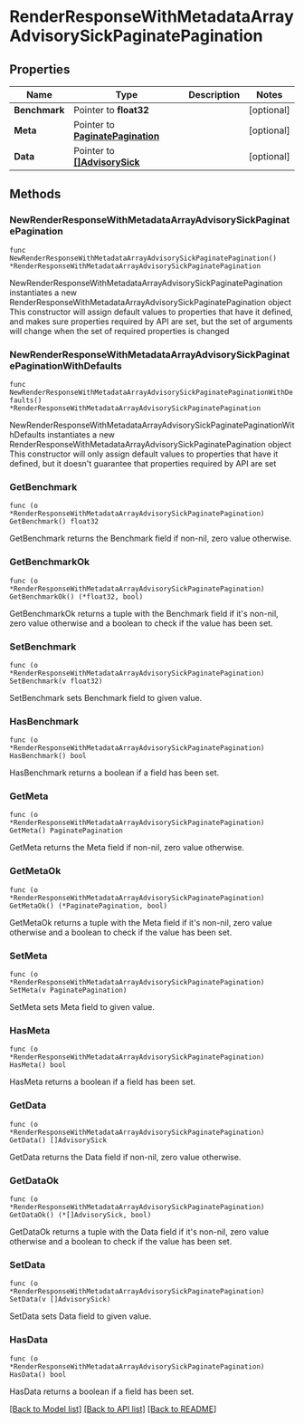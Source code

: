 # RenderResponseWithMetadataArrayAdvisorySickPaginatePagination

## Properties

Name | Type | Description | Notes
------------ | ------------- | ------------- | -------------
**Benchmark** | Pointer to **float32** |  | [optional] 
**Meta** | Pointer to [**PaginatePagination**](PaginatePagination.md) |  | [optional] 
**Data** | Pointer to [**[]AdvisorySick**](AdvisorySick.md) |  | [optional] 

## Methods

### NewRenderResponseWithMetadataArrayAdvisorySickPaginatePagination

`func NewRenderResponseWithMetadataArrayAdvisorySickPaginatePagination() *RenderResponseWithMetadataArrayAdvisorySickPaginatePagination`

NewRenderResponseWithMetadataArrayAdvisorySickPaginatePagination instantiates a new RenderResponseWithMetadataArrayAdvisorySickPaginatePagination object
This constructor will assign default values to properties that have it defined,
and makes sure properties required by API are set, but the set of arguments
will change when the set of required properties is changed

### NewRenderResponseWithMetadataArrayAdvisorySickPaginatePaginationWithDefaults

`func NewRenderResponseWithMetadataArrayAdvisorySickPaginatePaginationWithDefaults() *RenderResponseWithMetadataArrayAdvisorySickPaginatePagination`

NewRenderResponseWithMetadataArrayAdvisorySickPaginatePaginationWithDefaults instantiates a new RenderResponseWithMetadataArrayAdvisorySickPaginatePagination object
This constructor will only assign default values to properties that have it defined,
but it doesn't guarantee that properties required by API are set

### GetBenchmark

`func (o *RenderResponseWithMetadataArrayAdvisorySickPaginatePagination) GetBenchmark() float32`

GetBenchmark returns the Benchmark field if non-nil, zero value otherwise.

### GetBenchmarkOk

`func (o *RenderResponseWithMetadataArrayAdvisorySickPaginatePagination) GetBenchmarkOk() (*float32, bool)`

GetBenchmarkOk returns a tuple with the Benchmark field if it's non-nil, zero value otherwise
and a boolean to check if the value has been set.

### SetBenchmark

`func (o *RenderResponseWithMetadataArrayAdvisorySickPaginatePagination) SetBenchmark(v float32)`

SetBenchmark sets Benchmark field to given value.

### HasBenchmark

`func (o *RenderResponseWithMetadataArrayAdvisorySickPaginatePagination) HasBenchmark() bool`

HasBenchmark returns a boolean if a field has been set.

### GetMeta

`func (o *RenderResponseWithMetadataArrayAdvisorySickPaginatePagination) GetMeta() PaginatePagination`

GetMeta returns the Meta field if non-nil, zero value otherwise.

### GetMetaOk

`func (o *RenderResponseWithMetadataArrayAdvisorySickPaginatePagination) GetMetaOk() (*PaginatePagination, bool)`

GetMetaOk returns a tuple with the Meta field if it's non-nil, zero value otherwise
and a boolean to check if the value has been set.

### SetMeta

`func (o *RenderResponseWithMetadataArrayAdvisorySickPaginatePagination) SetMeta(v PaginatePagination)`

SetMeta sets Meta field to given value.

### HasMeta

`func (o *RenderResponseWithMetadataArrayAdvisorySickPaginatePagination) HasMeta() bool`

HasMeta returns a boolean if a field has been set.

### GetData

`func (o *RenderResponseWithMetadataArrayAdvisorySickPaginatePagination) GetData() []AdvisorySick`

GetData returns the Data field if non-nil, zero value otherwise.

### GetDataOk

`func (o *RenderResponseWithMetadataArrayAdvisorySickPaginatePagination) GetDataOk() (*[]AdvisorySick, bool)`

GetDataOk returns a tuple with the Data field if it's non-nil, zero value otherwise
and a boolean to check if the value has been set.

### SetData

`func (o *RenderResponseWithMetadataArrayAdvisorySickPaginatePagination) SetData(v []AdvisorySick)`

SetData sets Data field to given value.

### HasData

`func (o *RenderResponseWithMetadataArrayAdvisorySickPaginatePagination) HasData() bool`

HasData returns a boolean if a field has been set.


[[Back to Model list]](../README.md#documentation-for-models) [[Back to API list]](../README.md#documentation-for-api-endpoints) [[Back to README]](../README.md)


